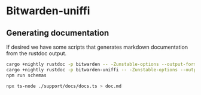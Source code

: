# Bitwarden-uniffi

## Generating documentation

If desired we have some scripts that generates markdown documentation from the rustdoc output.

```bash
cargo +nightly rustdoc -p bitwarden -- -Zunstable-options --output-format json
cargo +nightly rustdoc -p bitwarden-uniffi -- -Zunstable-options --output-format json
npm run schemas

npx ts-node ./support/docs/docs.ts > doc.md
```
